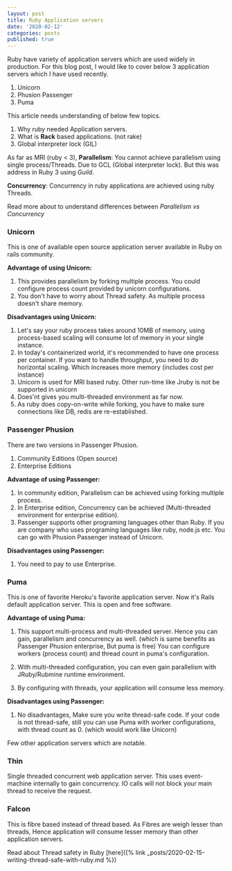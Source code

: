 ```yaml
---
layout: post
title: Ruby Application servers
date: '2020-02-12'
categories: posts
published: true
---
```


Ruby have variety of application servers which are used widely in production.
For this blog post, I would like to cover below 3 application servers which I have used recently.

1. Unicorn
2. Phusion Passenger
3. Puma

This article needs understanding of below few topics.
1. Why ruby needed Application servers.
2. What is **Rack** based applications. (not rake)
3. Global interpreter lock (GIL)

As far as MRI (ruby < 3),
**Parallelism**:
You cannot achieve parallelism using single process/Threads. Due to GCL (Global interpreter lock).
But this was address in Ruby 3 using *Guild*.

**Concurrency**:
Concurrency in ruby applications are achieved using ruby Threads.

Read more about to understand differences between *Parallelism vs Concurrency*

### Unicorn
This is one of available open source application server available in Ruby on rails community.

**Advantage of using Unicorn:**
1. This provides parallelism by forking multiple process. You could configure process count provided by unicorn configurations.
2. You don't have to worry about Thread safety. As multiple process doesn't share memory.

**Disadvantages using Unicorn:**
1. Let's say your ruby process takes around 10MB of memory, using process-based scaling will consume lot of memory in your single instance.
2. In today's containerized world, it's recommended to have one process per container. If you want to handle throughput, you need to do horizontal scaling. Which increases more memory (includes cost per instance)
3. Unicorn is used for MRI based ruby. Other run-time like Jruby is not be supported in unicorn
4. Does'nt gives you multi-threaded environment as far now.
5. As ruby does copy-on-write while forking, you have to make sure connections like DB, redis are re-established.

### Passenger Phusion
There are two versions in Passenger Phusion. 
1. Community Editions (Open source)
2. Enterprise Editions

**Advantage of using Passenger:**
1. In community edition, Parallelism can be achieved using forking multiple process.
2. In Enterprise edition, Concurrency can be achieved (Multi-threaded environment for enterprise edition).
3. Passenger supports other programing languages other than Ruby. If you are company who uses programing languages like ruby, node.js etc. You can go with Phusion Passenger instead of Unicorn.

**Disadvantages using Passenger:**
1. You need to pay to use Enterprise.

### Puma
This is one of favorite Heroku's favorite application server. Now it's Rails default application server.
This is open and free software.

**Advantage of using Puma:**
1. This support multi-process and multi-threaded server. Hence you can gain, parallelism and concurrency as well. (which is same benefits as Passenger Phusion enterprise, But puma is free)
You can configure workers (process count) and thread count in puma's configuration.

2. With multi-threaded configuration, you can even gain parallelism with JRuby/Rubmine runtime environment.

3. By configuring with threads, your application will consume less memory.

**Disadvantages using Passenger:**
1. No disadvantages, Make sure you write thread-safe code. If your code is not thread-safe, still you can use Puma with worker configurations, with thread count as 0. (which would work like Unicorn)

Few other application servers which are notable.

### Thin
Single threaded concurrent web application server.
This uses event-machine internally to gain concurrency. IO calls will not block your main thread to receive the request.

### Falcon
This is fibre based instead of thread based. As Fibres are weigh lesser than threads, Hence application will consume lesser memory than other application servers.

Read about Thread safety in Ruby [here]({% link _posts/2020-02-15-writing-thread-safe-with-ruby.md %})
